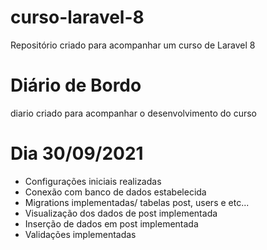 # curso-laravel-8
Repositório criado para acompanhar um curso de Laravel 8

# Diário de Bordo

diario criado para acompanhar o desenvolvimento do curso

# Dia 30/09/2021

- Configurações iniciais realizadas
- Conexão com banco de dados estabelecida
- Migrations implementadas/ tabelas post, users e etc...
- Visualização dos dados de post implementada
- Inserção de dados em post implementada
- Validações implementadas
